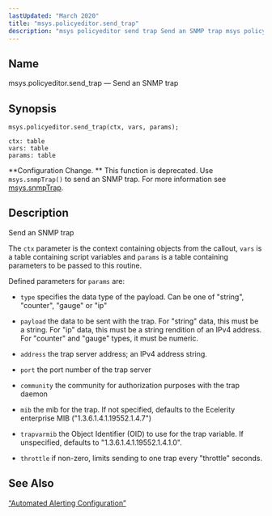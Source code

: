 ```yaml
---
lastUpdated: "March 2020"
title: "msys.policyeditor.send_trap"
description: "msys policyeditor send trap Send an SNMP trap msys policyeditor send trap ctx vars params Configuration Change This function is deprecated Use msys snmp Trap to send an SNMP trap For more information see msys snmp Trap Send an SNMP trap The ctx parameter is the context containing objects from..."
---
```


<a name="lua.ref.msys.policyeditor.send_trap"></a> 
## Name

msys.policyeditor.send_trap — Send an SNMP trap

<a name="idp25008384"></a> 
## Synopsis

`msys.policyeditor.send_trap(ctx, vars, params);`

```
ctx: table
vars: table
params: table
```

**Configuration Change. ** This function is deprecated. Use `msys.snmpTrap()` to send an SNMP trap. For more information see [msys.snmpTrap](/momentum/3/3-reference/3-reference-lua-ref-msys-snmp-trap).

<a name="idp25013680"></a> 
## Description

Send an SNMP trap

The `ctx` parameter is the context containing objects from the callout, `vars` is a table containing script variables and `params` is a table containing parameters to be passed to this routine.

Defined parameters for `params` are:

*   `type` specifies the data type of the payload. Can be one of "string", "counter", "gauge" or "ip"

*   `payload` the data to be sent with the trap. For "string" data, this must be a string. For "ip" data, this must be a string rendition of an IPv4 address. For "counter" and "gauge" types, it must be numeric.

*   `address` the trap server address; an IPv4 address string.

*   `port` the port number of the trap server

*   `community` the community for authorization purposes with the trap daemon

*   `mib` the mib for the trap. If not specified, defaults to the Ecelerity enterprise MIB ("1.3.6.1.4.1.19552.1.4.7")

*   `trapvarmib` the Object Identifier (OID) to use for the trap variable. If unspecified, defaults to "1.3.6.1.4.1.19552.1.4.1.0".

*   `throttle` if non-zero, limits sending to one trap every "throttle" seconds.

<a name="idp25028912"></a> 
## See Also

[“Automated Alerting Configuration”](/momentum/3/3-reference/web-3-automated-alerting)